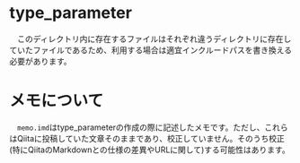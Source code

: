 # type_parameter
　このディレクトリ内に存在するファイルはそれぞれ違うディレクトリに存在していたファイルであるため、利用する場合は適宜インクルードパスを書き換える必要があります。

# メモについて
　`memo.imd`はtype_parameterの作成の際に記述したメモです。ただし、これらはQiitaに投稿していた文章そのままであり、校正していません。そのうち校正(特にQiitaのMarkdownとの仕様の差異やURLに関して)する可能性はあります。

